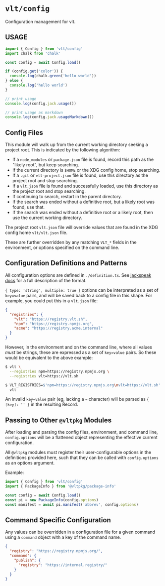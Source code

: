 # `vlt/config`

Configuration management for vlt.

## USAGE

```js
import { Config } from 'vlt/config'
import chalk from 'chalk'

const config = await Config.load()

if (config.get('color')) {
  console.log(chalk.green('hello world'))
} else {
  console.log('hello world')
}

// print usage
console.log(config.jack.usage())

// print usage as markdown
console.log(config.jack.usageMarkdown())
```

## Config Files

This module will walk up from the current working directory seeking a
project root. This is indicated by the following algorithm:

- If a `node_modules` or `package.json` file is found, record this
  path as the "likely root", but keep searching.
- If the current directory is `$HOME` or the XDG config home, stop
  searching.
- If a `.git` or `vlt-project.json` file is found, use this directory
  as the project root and stop searching.
- If a `vlt.json` file is found and successfully loaded, use this
  directory as the project root and stop searching.
- If continuing to search, restart in the parent directory.
- If the search was ended without a definitive root, but a likely root
  was found, use that.
- If the search was ended without a definitive root or a likely root,
  then use the current working directory.

The project root `vlt.json` file will override values that are found
in the XDG config home `vlt/vlt.json` file.

These are further overridden by any matching `VLT_*` fields in the
environment, or options specified on the command line.

## Configuration Definitions and Patterns

All configuration options are defined in `./definition.ts`. See
[jackspeak docs](http://npm.im/jackspeak) for a full description of
the format.

`{ type: 'string', multiple: true }` options can be interpreted as a
set of `key=value` pairs, and will be saved back to a config file in
this shape. For example, you could put this in a `vlt.json` file:

```json
{
  "registries": {
    "vlt": "https://registry.vlt.sh",
    "npm": "https://registry.npmjs.org",
    "acme": "https://registry.acme.internal"
  }
}
```

However, in the environment and on the command line, where all values
_must_ be strings, these are expressed as a set of `key=value` pairs.
So these would be equivalent to the above example:

```bash
$ vlt \
  --registries npm=https://registry.npmjs.org \
  --registries vlt=https://vlt.sh
```

```bash
$ VLT_REGISTRIES=$'npm=https://registry.npmjs.org\nvlt=https://vlt.sh' \
  vlt
```

An invalid `key=value` pair (eg, lacking a `=` character) will be
parsed as `{ [key]: '' }` in the resulting Record.

## Passing to Other `@vltpkg` Modules

After loading and parsing the config files, environment, and command
line, `config.options` will be a flattened object representing the
effective current configuration.

All `@vltpkg` modules must register their user-configurable options in
the definitions provided here, such that they can be called with
`config.options` as an options argument.

Example:

```js
import { Config } from 'vlt/config'
import { PackageInfo } from '@vltpkg/package-info'

const config = await Config.load()
const pi = new PackageInfo(config.options)
const manifest = await pi.manifest('abbrev', config.options)
```

## Command Specific Configuration

Any values can be overridden in a configuration file for a given
command using a `command` object with a key of the command name.

```json
{
  "registry": "https://registry.npmjs.org/",
  "command": {
    "publish": {
      "registry": "https://internal.registry/"
    }
  }
}
```
